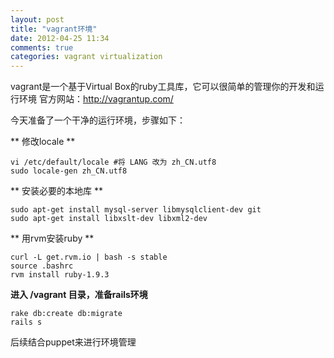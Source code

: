 ```yaml
---
layout: post
title: "vagrant环境"
date: 2012-04-25 11:34
comments: true
categories: vagrant virtualization
---
```

vagrant是一个基于Virtual Box的ruby工具库，它可以很简单的管理你的开发和运行环境
官方网站：http://vagrantup.com/

今天准备了一个干净的运行环境，步骤如下：  

** 修改locale **
```  
vi /etc/default/locale #将 LANG 改为 zh_CN.utf8
sudo locale-gen zh_CN.utf8
```

** 安装必要的本地库 **
```
sudo apt-get install mysql-server libmysqlclient-dev git
sudo apt-get install libxslt-dev libxml2-dev
```

** 用rvm安装ruby **
```
curl -L get.rvm.io | bash -s stable
source .bashrc
rvm install ruby-1.9.3
```

**进入 /vagrant 目录，准备rails环境**
```
rake db:create db:migrate
rails s
```
后续结合puppet来进行环境管理
